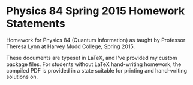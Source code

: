 # Physics 84 Spring 2015 Homework Statements
Homework for Physics 84 (Quantum Information) as taught by Professor Theresa Lynn at Harvey Mudd College, Spring 2015.

These documents are typeset in LaTeX, and I've provided my custom package files. For students without LaTeX hand-writing homework, the compiled PDF is provided in a state suitable for printing and hand-writing solutions on.
